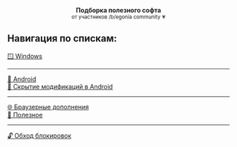 <div align="center">

**Подборка полезного софта**  
<sup>от участников /b/egonia community :heartpulse:</sup> 
</div>

## Навигация по спискам:
[🪟 Windows](/list/windows.md)  
___
[🤖 Android](/list/android.md)  
[🥷 Скрытие модификаций в Android](/list/hide_root_android.md)  
___
[🌐 Браузерные дополнения](/list/browser_add-ons.md)  
[🌠 Полезное](/list/useful.md)  
___
[🔓 Обход блокировок](/list/blocking_bypass.md)
